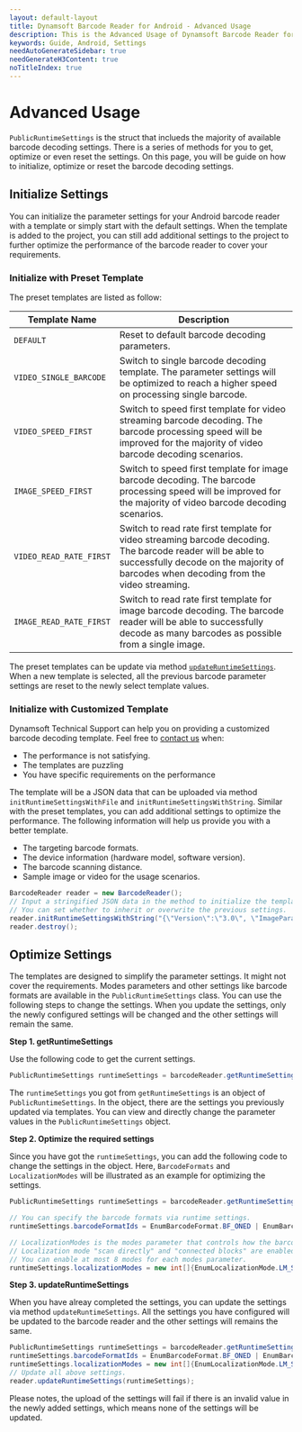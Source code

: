 ```yaml
---
layout: default-layout
title: Dynamsoft Barcode Reader for Android - Advanced Usage
description: This is the Advanced Usage of Dynamsoft Barcode Reader for Android SDK.
keywords: Guide, Android, Settings
needAutoGenerateSidebar: true
needGenerateH3Content: true
noTitleIndex: true
---
```


# Advanced Usage

`PublicRuntimeSettings` is the struct that inclueds the majority of available barcode decoding settings. There is a series of methods for you to get, optimize or even reset the settings. On this page, you will be guide on how to initialize, optimize or reset the barcode decoding settings.

## Initialize Settings

You can initialize the parameter settings for your Android barcode reader with a template or simply start with the default settings. When the template is added to the project, you can still add additional settings to the project to further optimize the performance of the barcode reader to cover your requirements.

### Initialize with Preset Template

The preset templates are listed as follow:

| Template Name | Description |
| ------------- | ----------- |
| `DEFAULT` | Reset to default barcode decoding parameters. |
| `VIDEO_SINGLE_BARCODE` | Switch to single barcode decoding template. The parameter settings will be optimized to reach a higher speed on processing single barcode. |
| `VIDEO_SPEED_FIRST` | Switch to speed first template for video streaming barcode decoding. The barcode processing speed will be improved for the majority of video barcode decoding scenarios. |
| `IMAGE_SPEED_FIRST` | Switch to speed first template for image barcode decoding. The barcode processing speed will be improved for the majority of video barcode decoding scenarios. |
| `VIDEO_READ_RATE_FIRST` | Switch to read rate first template for video streaming barcode decoding. The barcode reader will be able to successfully decode on the majority of barcodes when decoding from the video streaming. |
| `IMAGE_READ_RATE_FIRST` | Switch to read rate first template for image barcode decoding. The barcode reader will be able to successfully decode as many barcodes as possible from a single image. |

The preset templates can be update via method [`updateRuntimeSettings`](api-reference/primary-parameter-and-runtime-settings-basic.md#with-a-preset-template). When a new template is selected, all the previous barcode parameter settings are reset to the newly select template values.

### Initialize with Customized Template

Dynamsoft Technical Support can help you on providing a customized barcode decoding template. Feel free to <a href="https://www.dynamsoft.com/Company/Contact.aspx" target="_blank">contact us</a> when:

- The performance is not satisfying.
- The templates are puzzling
- You have specific requirements on the performance

The template will be a JSON data that can be uploaded via method `initRuntimeSettingsWithFile` and `initRuntimeSettingsWithString`. Similar with the preset templates, you can add additional settings to optimize the performance. The following information will help us provide you with a better template.

- The targeting barcode formats.
- The device information (hardware model, software version).
- The barcode scanning distance.
- Sample image or video for the usage scenarios.

```java
BarcodeReader reader = new BarcodeReader();
// Input a stringified JSON data in the method to initialize the template.
// You can set whether to inherit or overwrite the previous settings.
reader.initRuntimeSettingsWithString("{\"Version\":\"3.0\", \"ImageParameter\":{\"Name\":\"IP1\", \"BarcodeFormatIds\":[\"BF_QR_CODE\"], \"ExpectedBarcodesCount\":10}}", EnumConflictMode.CM_OVERWRITE);
reader.destroy();
```

## Optimize Settings

The templates are designed to simplify the parameter settings. It might not cover the requirements. Modes parameters and other settings like barcode formats are available in the `PublicRuntimeSettings` class. You can use the following steps to change the settings. When you update the settings, only the newly configured settings will be changed and the other settings will remain the same.

**Step 1. getRuntimeSettings**

Use the following code to get the current settings.

```java
PublicRuntimeSettings runtimeSettings = barcodeReader.getRuntimeSettings();
```

The `runtimeSettings` you got from `getRuntimeSettings` is an object of `PublicRuntimeSettings`. In the object, there are the settings you previously updated via templates. You can view and directly change the parameter values in the `PublicRuntimeSettings` object.

**Step 2. Optimize the required settings**

Since you have got the `runtimeSettings`, you can add the following code to change the settings in the object. Here, `BarcodeFormats` and `LocalizationModes` will be illustrated as an example for optimizing the settings.

```java
PublicRuntimeSettings runtimeSettings = barcodeReader.getRuntimeSettings();

// You can specify the barcode formats via runtime settings.
runtimeSettings.barcodeFormatIds = EnumBarcodeFormat.BF_ONED | EnumBarcodeFormat.BF_QR_CODE;

// LocalizationModes is the modes parameter that controls how the barcodes will be located.
// Localization mode "scan directly" and "connected blocks" are enabled here.
// You can enable at most 8 modes for each modes parameter.
runtimeSettings.localizationModes = new int[]{EnumLocalizationMode.LM_SCAN_DIRECTLY,EnumLocalizationMode.LM_CONNECTED_BLOCKS};
```

**Step 3. updateRuntimeSettings**

When you have alreay completed the settings, you can update the settings via method `updateRuntimeSettings`. All the settings you have configured will be updated to the barcode reader and the other settings will remains the same.

```java
PublicRuntimeSettings runtimeSettings = barcodeReader.getRuntimeSettings();
runtimeSettings.barcodeFormatIds = EnumBarcodeFormat.BF_ONED | EnumBarcodeFormat.BF_QR_CODE;
runtimeSettings.localizationModes = new int[]{EnumLocalizationMode.LM_SCAN_DIRECTLY,EnumLocalizationMode.LM_CONNECTED_BLOCKS};
// Update all above settings.
reader.updateRuntimeSettings(runtimeSettings);
```

Please notes, the upload of the settings will fail if there is an invalid value in the newly added settings, which means none of the settings will be updated.
